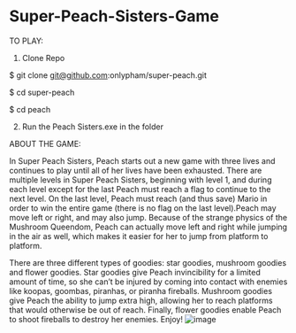 # Super-Peach-Sisters-Game
TO PLAY:
1. Clone Repo

$ git clone git@github.com:onlypham/super-peach.git

$ cd super-peach

$ cd peach

2. Run the Peach Sisters.exe in the folder

ABOUT THE GAME:

In Super Peach Sisters, Peach starts out a new game with three lives and continues to play until all of her lives have been exhausted. There are multiple levels in Super Peach Sisters, beginning with level 1, and during each level except for the last Peach must reach a flag to continue to the next level. On the last level, Peach must reach (and thus save) Mario in order to win the entire game (there is no flag on the last level).Peach may move left or right, and may also jump. Because of the strange physics of the Mushroom Queendom, Peach can actually move left and right while jumping in the air as well, which makes it easier for her to jump from platform to platform.

There are three different types of goodies: star goodies, mushroom goodies and flower goodies. Star goodies give Peach invincibility for a limited amount of time, so she can’t be injured by coming into contact with enemies like koopas, goombas, piranhas, or piranha fireballs. Mushroom goodies give Peach the ability to jump extra high, allowing her to reach platforms that would otherwise be out of reach. Finally, flower goodies enable Peach to shoot fireballs to destroy her enemies. Enjoy!
![image](https://user-images.githubusercontent.com/48899953/228673852-ea457786-e1b6-4447-9154-51359ec67fbf.png)
